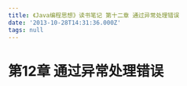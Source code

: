```yaml
---
title: 《Java编程思想》读书笔记 第十二章 通过异常处理错误
date: '2013-10-28T14:31:36.000Z'
tags: null
---
```


# 第12章 通过异常处理错误



